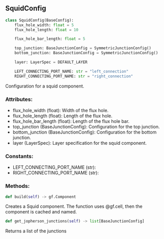 ## SquidConfig
```python
class SquidConfig(BaseConfig):
    flux_hole_width: float = 5
    flux_hole_length: float = 10

    flux_hole_bar_length: float = 5

    top_junction: BaseJunctionConfig = SymmetricJunctionConfig()
    bottom_junction: BaseJunctionConfig = SymmetricJunctionConfig()

    layer: LayerSpec = DEFAULT_LAYER

    LEFT_CONNECTING_PORT_NAME: str = "left_connection"
    RIGHT_CONNECTING_PORT_NAME: str = "right_connection"
```

Configuration for a squid component.

### Attributes:
*  flux_hole_width (float): Width of the flux hole.
*  flux_hole_length (float): Length of the flux hole.
*  flux_hole_bar_length (float): Length of the flux hole bar.
*  top_junction (BaseJunctionConfig): Configuration for the top junction.
*  bottom_junction (BaseJunctionConfig): Configuration for the bottom junction.
*  layer (LayerSpec): Layer specification for the squid component.

### Constants:
* LEFT_CONNECTING_PORT_NAME (str):
* RIGHT_CONNECTING_PORT_NAME (str):

### Methods:
```python
def build(self) -> gf.Component
```
Creates a Squid component.
The function uses @gf.cell, then the component is cached and named. 

```python
def get_jopherson_junctions(self) -> list[BaseJunctionConfig]
```
Returns a list of the junctions
